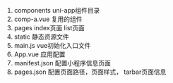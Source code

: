 1. components uni-app组件目录
2. comp-a.vue 复用的组件
3. pages    index页面     list页面
4. static    静态资源文件
5. main.js   vue初始化入口文件
6. App.vue   应用配置
7. manifest.json    配置小程序信息页面
8. pages.json       配置页面路径，页面样式， tarbar页面信息
